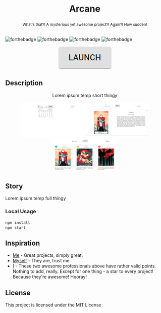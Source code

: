 <h1 align="center">Arcane</h1>

<div align="center">
  <sub>What's that?! A mysterious yet awesome project?! Again?! How sudden!</sub>
</div>

<br/>

![forthebadge](http://forthebadge.com/images/badges/kinda-sfw.svg)
![forthebadge](http://forthebadge.com/images/badges/built-with-science.svg)
![forthebadge](http://forthebadge.com/images/badges/makes-people-smile.svg)
![forthebadge](http://forthebadge.com/images/badges/powered-by-responsibility.svg)

<div align="center">
  <a href="https://dmitry-white.github.io/Arcane/"><img src="img/launch.png" /></a>
</div>

## Description
<div align="center">
  Lorem ipsum temp short thingy
  <br/>
  <br/>
  <img width="200" height="107" src="img/screens/img1.png" />
  <img width="200" height="107" src="img/screens/img3.png" />
  <img width="200" height="107" src="img/screens/img2.png" />
</div>

## Story
Lorem ipsum temp full thingy
                            
### Local Usage
```
npm install
npm start
```

## Inspiration
* [Me](https://github.com/Dmitry-White) - Great projects, simply great.
* [Myself](https://github.com/Dmitry-White) - They are, trust me.
* [I](https://github.com/Dmitry-White) - These two awesome professionals above have rather valid points. Nothing to add, really. Except for one thing - a star to every project! Because they're awesome! Hooray!

## License
This project is licensed under the MIT License


